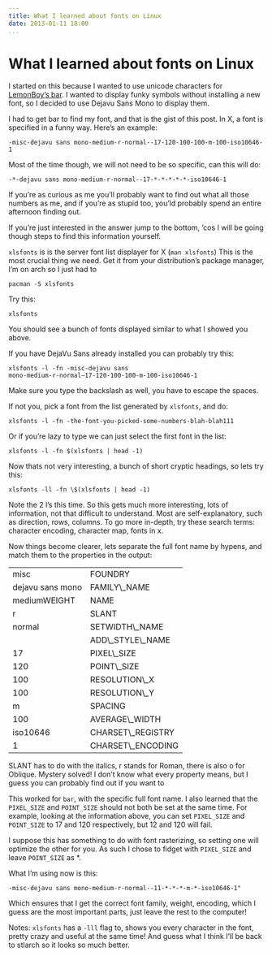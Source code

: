 ```yaml
---
title: What I learned about fonts on Linux
date: 2013-01-11 18:00
...
```


What I learned about fonts on Linux
===================================

I started on this because I wanted to use unicode characters for
[LemonBoy’s bar](https://github.com/LemonBoy/bar). I wanted to display
funky symbols without installing a new font, so I decided to use Dejavu
Sans Mono to display them.

I had to get bar to find my font, and that is the gist of this post. In
X, a font is specified in a funny way. Here’s an example:

`-misc-dejavu sans mono-medium-r-normal--17-120-100-100-m-100-iso10646-1`

Most of the time though, we will not need to be so specific, can this
will do:

`-*-dejavu sans mono-medium-r-normal--17-*-*-*-*-*-iso10646-1`

If you’re as curious as me you’ll probably want to find out what all
those numbers as me, and if you’re as stupid too, you’ld probably spend
an entire afternoon finding out.

If you’re just interested in the answer jump to the bottom, ’cos I will
be going though steps to find this information yourself.

`xlsfonts` is is the server font list displayer for X
(`man xlsfonts`) This is the most crucial thing we need. Get it from
your distribution’s package manager, I’m on arch so I just had to

```
pacman -S xlsfonts
```

Try this:

```
xlsfonts
```

You should see a bunch of fonts displayed similar to what I showed you
above.

If you have DejaVu Sans already installed you can probably try this:

```
xlsfonts -l -fn -misc-dejavu sans 
mono-medium-r-normal–17-120-100-100-m-100-iso10646-1
```

Make sure you type the backslash as well, you have to escape the spaces.

If not you, pick a font from the list generated by `xlsfonts`, and do:

    xlsfonts -l -fn -the-font-you-picked-some-numbers-blah-blah111

Or if you’re lazy to type we can just select the first font in the list:

    xlsfonts -l -fn $(xlsfonts | head -1)

Now thats not very interesting, a bunch of short cryptic headings, so lets try this:

    xlsfonts -ll -fn \$(xlsfonts | head -1)

Note the 2 l’s this time. So this gets much more interesting, lots of
information, not that difficult to understand. Most are
self-explanatory, such as direction, rows, columns. To go more in-depth,
try these search terms: character encoding, character map, fonts in x.

Now things become clearer, lets separate the full font name by hypens,
and match them to the properties in the output:

<table>
  <tbody>
  <tr>
    <td>misc</td><td>FOUNDRY</td>
  </tr>
  <tr>
    <td>dejavu sans mono</td><td>FAMILY\_NAME</td>
  </tr>
  <tr>
    <td>mediumWEIGHT </td><td>NAME</td>
  </tr>
  <tr>
    <td>r</td><td>SLANT</td>
  </tr>
  <tr>
    <td>normal</td><td>SETWIDTH\_NAME</td>
  </tr>
      <td></td>
      <td>ADD\_STYLE\_NAME</td>
  <tr>
    <td>17</td><td>PIXEL\_SIZE</td>
  </tr>
  <tr>
    <td>120</td><td>POINT\_SIZE</td>
  </tr>
  <tr>
    <td>100</td><td>RESOLUTION\_X</td>
  </tr>
  <tr>
    <td>100</td><td>RESOLUTION\_Y</td>
  </tr>
  <tr>
    <td>m</td><td>SPACING</td>
  </tr>
  <tr>
    <td>100</td><td>AVERAGE\_WIDTH</td>
  </tr>
  <tr>
    <td>iso10646</td><td>CHARSET\_REGISTRY</td>
  </tr>
  <tr>
    <td>1</td><td>CHARSET\_ENCODING</td>
  </tr>
  </tbody>
</table>

SLANT has to do with the italics, r stands for Roman, there is also o
for Oblique. Mystery solved! I don’t know what every property means, but
I guess you can probably find out if you want to

This worked for `bar`, with the specific full font name. I also learned
that the `PIXEL_SIZE` and `POINT_SIZE` should not both be set at the
same time. For example, looking at the information above, you can set
`PIXEL_SIZE` and `POINT_SIZE` to 17 and 120 respectively, but 12 and 120
will fail.

I suppose this has something to do with font rasterizing, so setting one
will optimize the other for you. As such I chose to fidget with
`PIXEL_SIZE` and leave `POINT_SIZE` as \*.

What I’m using now is this:

    -misc-dejavu sans mono-medium-r-normal--11-*-*-*-m-*-iso10646-1"

Which ensures that I get the correct font family, weight, encoding,
which I guess are the most important parts, just leave the rest to the
computer!

Notes: `xlsfonts` has a `-lll` flag to, shows you every character in the
font, pretty crazy and useful at the same time! And guess what I think
I’ll be back to stlarch so it looks so much better.
